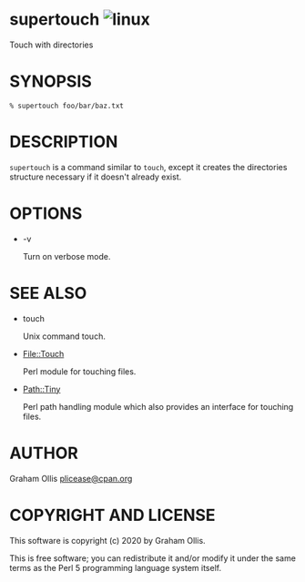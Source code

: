 # supertouch ![linux](https://github.com/uperl/App-supertouch/workflows/linux/badge.svg)

Touch with directories

# SYNOPSIS

```
% supertouch foo/bar/baz.txt
```

# DESCRIPTION

`supertouch` is a command similar to `touch`, except it creates the directories structure
necessary if it doesn't already exist.

# OPTIONS

- -v

    Turn on verbose mode.

# SEE ALSO

- touch

    Unix command touch.

- [File::Touch](https://metacpan.org/pod/File::Touch)

    Perl module for touching files.

- [Path::Tiny](https://metacpan.org/pod/Path::Tiny)

    Perl path handling module which also provides an interface for touching files.

# AUTHOR

Graham Ollis <plicease@cpan.org>

# COPYRIGHT AND LICENSE

This software is copyright (c) 2020 by Graham Ollis.

This is free software; you can redistribute it and/or modify it under
the same terms as the Perl 5 programming language system itself.

